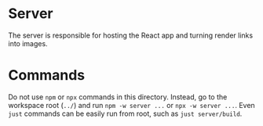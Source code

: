 # Server

The server is responsible for hosting the React app and turning render links into images.

# Commands

Do not use `npm` or `npx` commands in this directory. Instead, go to the workspace root (`../`) and run `npm -w server ...` or `npx -w server ...`. Even `just` commands can be easily run from root, such as `just server/build`.
